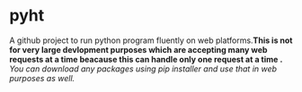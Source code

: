 # pyht
A github project to run python program fluently on web platforms.**This is not for very large devlopment purposes which are accepting many web requests at a time beacause this can handle only one request at a time .** *You can download any packages using pip installer and use that in web purposes as well.*

